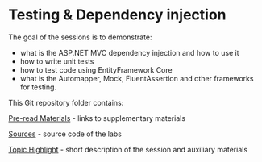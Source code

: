 # Testing & Dependency injection

The goal of the sessions is to demonstrate:

* what is the ASP.NET MVC dependency injection and how to use it
* how to write unit tests
* how to test code using EntityFramework Core
* what is the Automapper, Mock, FluentAssertion and other frameworks for testing.

This Git repository folder contains:

[Pre-read Materials](https://github.com/BalticMicrosoftDevelopersCommunity/letsbuild-2021/tree/main/4.Testing-and-Dependency-injection/Pre-read%20Materials) - links to supplementary materials

[Sources](https://github.com/BalticMicrosoftDevelopersCommunity/letsbuild-2021/tree/main/4.Testing-and-Dependency-injection/Sources) - source code of the labs

[Topic Highlight](https://github.com/BalticMicrosoftDevelopersCommunity/letsbuild-2021/tree/main/4.Testing-and-Dependency-injection/Topic%20Highlight) - short description of the session and auxiliary materials